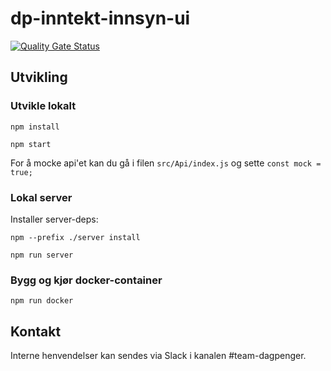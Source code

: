 # dp-inntekt-innsyn-ui

[![Quality Gate Status](https://sonarcloud.io/api/project_badges/measure?project=navikt_dp-inntekt-innsyn-ui&metric=alert_status)](https://sonarcloud.io/dashboard?id=navikt_dp-inntekt-innsyn-ui)


## Utvikling

### Utvikle lokalt

`npm install`

`npm start`

For å mocke api'et kan du gå i filen `src/Api/index.js` og sette `const mock = true;`

### Lokal server

Installer server-deps:

`npm --prefix ./server install`

`npm run server`

### Bygg og kjør docker-container

`npm run docker`

## Kontakt

Interne henvendelser kan sendes via Slack i kanalen #team-dagpenger.


